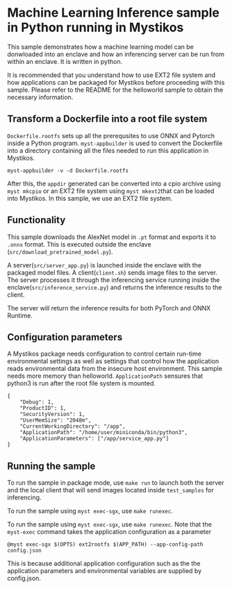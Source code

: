 # Machine Learning Inference sample in Python running in Mystikos

This sample demonstrates how a machine learning model can be donwloaded into an enclave and
how an inferencing server can be run from within an enclave. It is written in python.

It is recommended that you understand how to use EXT2 file system and how applications can be packaged for
Mystikos before proceeding with this sample. Please refer to the README for the helloworld sample
to obtain the necessary information.

## Transform a Dockerfile into a root file system
`Dockerfile.rootfs` sets up all the prerequsites to use ONNX and Pytorch inside a Python program.
`myst-appbuilder` is used to convert the Dockerfile into a directory containing all the files needed to run this application in Mystikos.
```
myst-appbuilder -v -d Dockerfile.rootfs
```

After this, the `appdir` generated can be converted into a cpio archive using `myst mkcpio` or an EXT2 file system using `myst mkext2`that can be loaded into Mystikos.
In this sample, we use an EXT2 file system.

## Functionality 

This sample downloads the AlexNet model in `.pt` format and exports it to `.onnx`
format. This is executed outside the enclave (`src/download_pretrained_model.py`).

A server(`src/server_app.py`) is launched inside the enclave with the packaged model files.
A client(`client.sh`) sends image files to the server. The server processes it through the
inferencing service running inside the enclave(`src/inference_service.py`) and returns the inference results
to the client.

The server will return the inference results for both PyTorch and ONNX Runtime.

## Configuration parameters
A Mystikos package needs configuration to control certain run-time environmental settings as well as settings that control how the application reads environmental data from the insecure host environment.
This sample needs more memory than helloworld. `ApplicationPath` sensures that python3 is run after the root file system is mounted. 

```
{
    "Debug": 1,
    "ProductID": 1,
    "SecurityVersion": 1,
    "UserMemSize": "2048m",
    "CurrentWorkingDirectory": "/app",
    "ApplicationPath": "/home/user/miniconda/bin/python3",
    "ApplicationParameters": ["/app/service_app.py"]
}
```
## Running the sample

To run the sample in package mode, use `make run` to launch both the server and the local client that will
send images located inside `test_samples` for inferencing.

To run the sample using `myst exec-sgx`, use `make runexec`.

To run the sample using `myst exec-sgx`, use `make runexec`. Note that the `myst-exec` command takes the application configuration as a parameter
```
@myst exec-sgx $(OPTS) ext2rootfs $(APP_PATH) --app-config-path config.json
```
This is because additional application configuration such as the the application parameters and environmental variables are supplied by config.json.
